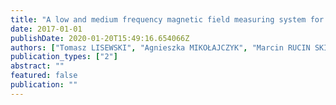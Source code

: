 ```yaml
---
title: "A low and medium frequency magnetic field measuring system for assessment of human body exposure"
date: 2017-01-01
publishDate: 2020-01-20T15:49:16.654066Z
authors: ["Tomasz LISEWSKI", "Agnieszka MIKOŁAJCZYK", "Marcin RUCIN SKI", "Stanisław ABRAMIK"]
publication_types: ["2"]
abstract: ""
featured: false
publication: ""
---
```


